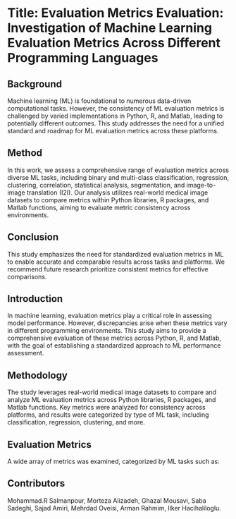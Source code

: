 # Title: Evaluation Metrics Evaluation: Investigation of Machine Learning Evaluation Metrics Across Different Programming Languages
## Background
Machine learning (ML) is foundational to numerous data-driven computational tasks. However, the consistency of ML evaluation metrics is challenged by varied implementations in Python, R, and Matlab, leading to potentially different outcomes. This study addresses the need for a unified standard and roadmap for ML evaluation metrics across these platforms.

## Method
In this work, we assess a comprehensive range of evaluation metrics across diverse ML tasks, including binary and multi-class classification, regression, clustering, correlation, statistical analysis, segmentation, and image-to-image translation (I2I). Our analysis utilizes real-world medical image datasets to compare metrics within Python libraries, R packages, and Matlab functions, aiming to evaluate metric consistency across environments.

## Conclusion
This study emphasizes the need for standardized evaluation metrics in ML to enable accurate and comparable results across tasks and platforms. We recommend future research prioritize consistent metrics for effective comparisons.


## Introduction
In machine learning, evaluation metrics play a critical role in assessing model performance. However, discrepancies arise when these metrics vary in different programming environments. This study aims to provide a comprehensive evaluation of these metrics across Python, R, and Matlab, with the goal of establishing a standardized approach to ML performance assessment.

## Methodology
The study leverages real-world medical image datasets to compare and analyze ML evaluation metrics across Python libraries, R packages, and Matlab functions. Key metrics were analyzed for consistency across platforms, and results were categorized by type of ML task, including classification, regression, clustering, and more.

## Evaluation Metrics
A wide array of metrics was examined, categorized by ML tasks such as:


## Contributors
Mohammad.R Salmanpour, Morteza Alizadeh, Ghazal Mousavi, Saba Sadeghi, Sajad Amiri, Mehrdad Oveisi, Arman Rahmim, Ilker Hacihaliloglu.
